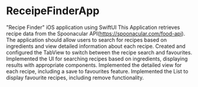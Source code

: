 # ReceipeFinderApp
"Recipe Finder" iOS application using SwiftUI
This Application retrieves recipe data from the Spoonacular API(https://spoonacular.com/food-api). The application should allow users to search for recipes based on ingredients and view detailed information about each recipe.
 Created and configured the TabView to switch between the recipe search and favourites. Implemented the UI for searching recipes based on ingredients, displaying results with appropriate components. Implemented the detailed view for each recipe, including a save to favourites feature. Implemented the List to display favourite recipes, including remove functionality.
